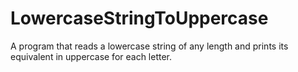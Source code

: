 # LowercaseStringToUppercase
A program that reads a lowercase string of any length and prints its equivalent in uppercase for each letter.
